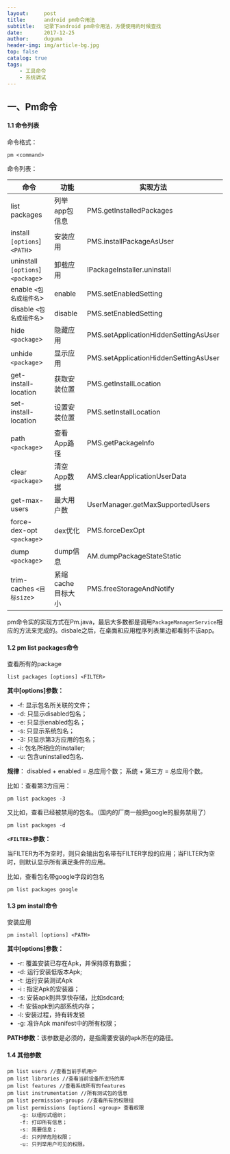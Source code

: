 ```yaml
---
layout:     post
title:      android pm命令用法
subtitle:   记录下android pm命令用法，方便使用的时候查找
date:       2017-12-25
author:     duguma
header-img: img/article-bg.jpg
top: false
catalog: true
tags:
    - 工具命令
    - 系统调试
---
```


<article>

<h2 id="一pm命令">一、Pm命令</h2>

<h4 id="11-命令列表">1.1 命令列表</h4>

<p>命令格式：</p>

<div class="language-plaintext highlighter-rouge"><div class="highlight"><pre class="highlight"><code>pm &lt;command&gt;
</code></pre></div></div>

<p>命令列表：</p>

<table>
  <thead>
    <tr>
      <th>命令</th>
      <th>功能</th>
      <th>实现方法</th>
    </tr>
  </thead>
  <tbody>
    <tr>
      <td>list packages</td>
      <td>列举app包信息</td>
      <td>PMS.getInstalledPackages</td>
    </tr>
    <tr>
      <td>install <code class="language-plaintext highlighter-rouge">[options</code>] <code class="language-plaintext highlighter-rouge">&lt;PATH</code>&gt;</td>
      <td>安装应用</td>
      <td>PMS.installPackageAsUser</td>
    </tr>
    <tr>
      <td>uninstall <code class="language-plaintext highlighter-rouge">[options</code>]<code class="language-plaintext highlighter-rouge">&lt;package</code>&gt;</td>
      <td>卸载应用</td>
      <td>IPackageInstaller.uninstall</td>
    </tr>
    <tr>
      <td>enable <code class="language-plaintext highlighter-rouge">&lt;包名或组件名</code>&gt;</td>
      <td>enable</td>
      <td>PMS.setEnabledSetting</td>
    </tr>
    <tr>
      <td>disable <code class="language-plaintext highlighter-rouge">&lt;包名或组件名</code>&gt;</td>
      <td>disable</td>
      <td>PMS.setEnabledSetting</td>
    </tr>
    <tr>
      <td>hide <code class="language-plaintext highlighter-rouge">&lt;package</code>&gt;</td>
      <td>隐藏应用</td>
      <td>PMS.setApplicationHiddenSettingAsUser</td>
    </tr>
    <tr>
      <td>unhide <code class="language-plaintext highlighter-rouge">&lt;package</code>&gt;</td>
      <td>显示应用</td>
      <td>PMS.setApplicationHiddenSettingAsUser</td>
    </tr>
    <tr>
      <td>get-install-location</td>
      <td>获取安装位置</td>
      <td>PMS.getInstallLocation</td>
    </tr>
    <tr>
      <td>set-install-location</td>
      <td>设置安装位置</td>
      <td>PMS.setInstallLocation</td>
    </tr>
    <tr>
      <td>path <code class="language-plaintext highlighter-rouge">&lt;package</code>&gt;</td>
      <td>查看App路径</td>
      <td>PMS.getPackageInfo</td>
    </tr>
    <tr>
      <td>clear <code class="language-plaintext highlighter-rouge">&lt;package</code>&gt;</td>
      <td>清空App数据</td>
      <td>AMS.clearApplicationUserData</td>
    </tr>
    <tr>
      <td>get-max-users</td>
      <td>最大用户数</td>
      <td>UserManager.getMaxSupportedUsers</td>
    </tr>
    <tr>
      <td>force-dex-opt <code class="language-plaintext highlighter-rouge">&lt;package</code>&gt;</td>
      <td>dex优化</td>
      <td>PMS.forceDexOpt</td>
    </tr>
    <tr>
      <td>dump <code class="language-plaintext highlighter-rouge">&lt;package</code>&gt;</td>
      <td>dump信息</td>
      <td>AM.dumpPackageStateStatic</td>
    </tr>
    <tr>
      <td>trim-caches <code class="language-plaintext highlighter-rouge">&lt;目标size</code>&gt;</td>
      <td>紧缩cache目标大小</td>
      <td>PMS.freeStorageAndNotify</td>
    </tr>
  </tbody>
</table>

<p>pm命令实的实现方式在Pm.java，最后大多数都是调用<code class="language-plaintext highlighter-rouge">PackageManagerService</code>相应的方法来完成的。disbale之后，在桌面和应用程序列表里边都看到不该app。</p>

<h4 id="12-pm-list-packages命令">1.2 pm list packages命令</h4>

<p>查看所有的package</p>

<div class="language-plaintext highlighter-rouge"><div class="highlight"><pre class="highlight"><code>list packages [options] &lt;FILTER&gt;
</code></pre></div></div>

<p><strong>其中[options]参数：</strong></p>

<ul>
  <li>-f: 显示包名所关联的文件；</li>
  <li>-d: 只显示disabled包名；</li>
  <li>-e: 只显示enabled包名；</li>
  <li>-s: 只显示系统包名；</li>
  <li>-3: 只显示第3方应用的包名；</li>
  <li>-i: 包名所相应的installer;</li>
  <li>-u: 包含uninstalled包名.</li>
</ul>

<p><strong>规律</strong>： disabled + enabled = 总应用个数；  系统 + 第三方 = 总应用个数。</p>

<p>比如：查看第3方应用：</p>

<div class="language-plaintext highlighter-rouge"><div class="highlight"><pre class="highlight"><code>pm list packages -3
</code></pre></div></div>

<p>又比如，查看已经被禁用的包名。（国内的厂商一般把google的服务禁用了）</p>

<div class="language-plaintext highlighter-rouge"><div class="highlight"><pre class="highlight"><code>pm list packages -d
</code></pre></div></div>

<p><strong><code class="language-plaintext highlighter-rouge">&lt;FILTER</code>&gt;参数：</strong></p>

<p>当FILTER为不为空时，则只会输出包名带有FILTER字段的应用；当FILTER为空时，则默认显示所有满足条件的应用。</p>

<p>比如，查看包名带google字段的包名</p>

<div class="language-plaintext highlighter-rouge"><div class="highlight"><pre class="highlight"><code>pm list packages google
</code></pre></div></div>

<h4 id="13-pm-install命令">1.3 pm install命令</h4>

<p>安装应用</p>

<div class="language-plaintext highlighter-rouge"><div class="highlight"><pre class="highlight"><code>pm install [options] &lt;PATH&gt;
</code></pre></div></div>

<p><strong>其中[options]参数：</strong></p>

<ul>
  <li>-r: 覆盖安装已存在Apk，并保持原有数据；</li>
  <li>-d: 运行安装低版本Apk;</li>
  <li>-t: 运行安装测试Apk</li>
  <li>-i <INSTALLER_PACKAGE_NAME>: 指定Apk的安装器；</INSTALLER_PACKAGE_NAME></li>
  <li>-s: 安装apk到共享快存储，比如sdcard;</li>
  <li>-f: 安装apk到内部系统内存；</li>
  <li>-l: 安装过程，持有转发锁</li>
  <li>-g: 准许Apk manifest中的所有权限；</li>
</ul>

<p><strong>PATH参数：</strong>该参数是必须的，是指需要安装的apk所在的路径。</p>

<h4 id="14-其他参数">1.4 其他参数</h4>

<div class="language-plaintext highlighter-rouge"><div class="highlight"><pre class="highlight"><code>pm list users //查看当前手机用户
pm list libraries //查看当前设备所支持的库
pm list features //查看系统所有的features
pm list instrumentation //所有测试包的信息
pm list permission-groups //查看所有的权限组
pm list permissions [options] &lt;group&gt; 查看权限
    -g: 以组形式组织；
    -f: 打印所有信息；
    -s: 简要信息；
    -d: 只列举危险权限；
    -u: 只列举用户可见的权限。
</code></pre></div></div>
            </div>
        </div>
    </div>
</article>